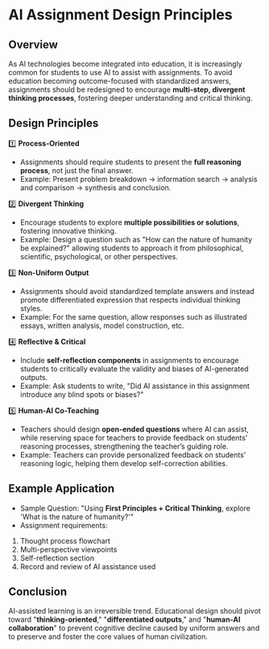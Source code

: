 # AI Assignment Design Principles

## Overview

As AI technologies become integrated into education, it is increasingly common for students to use AI to assist with assignments. To avoid education becoming outcome-focused with standardized answers, assignments should be redesigned to encourage **multi-step, divergent thinking processes**, fostering deeper understanding and critical thinking.

## Design Principles

1️⃣ **Process-Oriented**
- Assignments should require students to present the **full reasoning process**, not just the final answer.
- Example: Present problem breakdown → information search → analysis and comparison → synthesis and conclusion.

2️⃣ **Divergent Thinking**
- Encourage students to explore **multiple possibilities or solutions**, fostering innovative thinking.
- Example: Design a question such as "How can the nature of humanity be explained?" allowing students to approach it from philosophical, scientific, psychological, or other perspectives.

3️⃣ **Non-Uniform Output**
- Assignments should avoid standardized template answers and instead promote differentiated expression that respects individual thinking styles.
- Example: For the same question, allow responses such as illustrated essays, written analysis, model construction, etc.

4️⃣ **Reflective & Critical**
- Include **self-reflection components** in assignments to encourage students to critically evaluate the validity and biases of AI-generated outputs.
- Example: Ask students to write, "Did AI assistance in this assignment introduce any blind spots or biases?"

5️⃣ **Human-AI Co-Teaching**
- Teachers should design **open-ended questions** where AI can assist, while reserving space for teachers to provide feedback on students’ reasoning processes, strengthening the teacher’s guiding role.
- Example: Teachers can provide personalized feedback on students’ reasoning logic, helping them develop self-correction abilities.

## Example Application

- Sample Question: "Using **First Principles + Critical Thinking**, explore 'What is the nature of humanity?'"
- Assignment requirements:
1. Thought process flowchart
2. Multi-perspective viewpoints
3. Self-reflection section
4. Record and review of AI assistance used

## Conclusion

AI-assisted learning is an irreversible trend. Educational design should pivot toward "**thinking-oriented**," "**differentiated outputs**," and "**human-AI collaboration**" to prevent cognitive decline caused by uniform answers and to preserve and foster the core values of human civilization.

